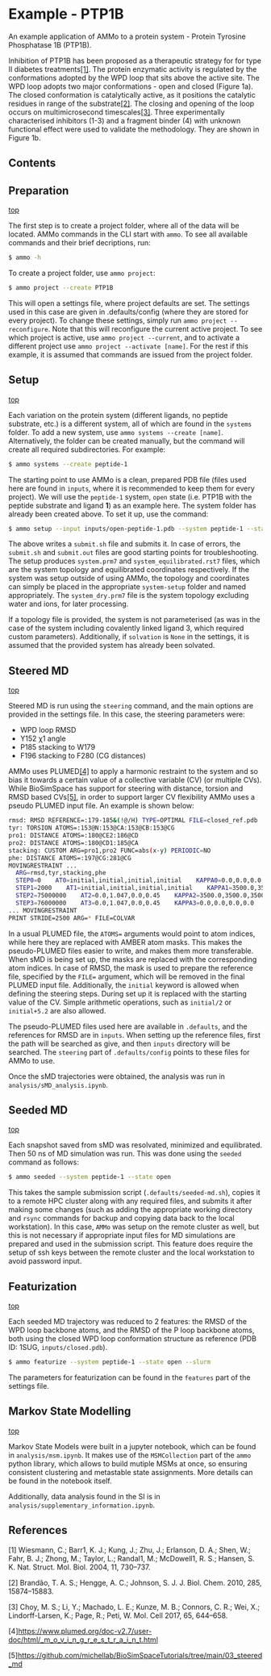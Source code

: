 # Example - PTP1B

An example application of AMMo to a protein system - Protein Tyrosine Phosphatase 1B (PTP1B).

Inhibition of PTP1B has been proposed as a therapeutic strategy for for type II diabetes treatments[[1]](#1). The protein enzymatic activity is regulated by the conformations adopted by the WPD loop that sits above the active site. The WPD loop adopts two major conformations - open and closed (Figure 1a). The closed conformation is catalytically active, as it positions the catalytic residues in range of the substrate[[2]](#2). The closing and opening of the loop occurs on multimicrosecond timescales[[3]](#3). Three experimentally characterised inhibitors (1-3) and a fragment binder (4) with unknown functional effect were used to validate the methodology. They are shown in Figure 1b.

## Contents



## Preparation
[top](#Example---PTP1B)

The first step is to create a project folder, where all of the data will be located. AMMo commands in the CLI start with `ammo`. To see all available commands and their brief decriptions, run:
```bash
$ ammo -h
```

To create a project folder, use `ammo project`:
```bash
$ ammo project --create PTP1B
```
This will open a settings file, where project defaults are set. The settings used in this case are given in .defaults/config (where they are stored for every project). To change these settings, simply run `ammo project --reconfigure`. Note that this will reconfigure the current active project. To see which project is active, use `ammo project --current`, and to activate a different project use `ammo project --activate [name]`. For the rest if this example, it is assumed that commands are issued from the project folder.

## Setup
[top](#Example---PTP1B)

Each variation on the protein system (different ligands, no peptide substrate, etc.) is a different system, all of which are found in the `systems` folder. To add a new system, use `ammo systems --create [name]`. Alternatively, the folder can be created manually, but the command will create all required subdirectories. For example:
```bash
$ ammo systems --create peptide-1
```

The starting point to use AMMo is a clean, prepared PDB file (files used here are found in `inputs`, where it is recommended to keep them for every project). We will use the `peptide-1` system, `open` state (i.e. PTP1B with the peptide substrate and ligand **1**) as an example here. The system folder has already been created above. To set it up, use the command:
```bash
$ ammo setup --input inputs/open-peptide-1.pdb --system peptide-1 --state open --slurm
```

The above writes a `submit.sh` file and submits it. In case of errors, the `submit.sh` and `submit.out` files are good starting points for troubleshooting. The setup produces `system.prm7` and `system_equilibrated.rst7` files, which are the system topology and equilibrated coordinates respectively. If the system was setup outside of using AMMo, the topology and coordinates can simply be placed in the appropriate `system-setup` folder and named appropriately. The `system_dry.prm7` file is the system topology excluding water and ions, for later processing.

If a topology file is provided, the system is not parameterised (as was in the case of the system including covalently linked ligand 3, which required custom parameters). Additionally, if `solvation` is `None` in the settings, it is assumed that the provided system has already been solvated.

## Steered MD
[top](#Example---PTP1B)

Steered MD is run using the `steering` command, and the main options are provided in the settings file. In this case, the steering parameters were:
* WPD loop RMSD
* Y152 χ1 angle
* P185 stacking to W179
* F196 stacking to F280 (CG distances)

AMMo uses PLUMED[[4]](#4) to apply a harmonic restraint to the system and so bias it towards a certain value of a collective variable (CV) (or multiple CVs). While BioSimSpace has support for steering with distance, torsion and RMSD based CVs[[5]](#5), in order to support larger CV flexibility AMMo uses a pseudo PLUMED input file. An example is shown below:

```bash
rmsd: RMSD REFERENCE=:179-185&(!@/H) TYPE=OPTIMAL FILE=closed_ref.pdb
tyr: TORSION ATOMS=:153@N:153@CA:153@CB:153@CG
pro1: DISTANCE ATOMS=:180@CE2:186@CD
pro2: DISTANCE ATOMS=:180@CD1:185@CA
stacking: CUSTOM ARG=pro1,pro2 FUNC=abs(x-y) PERIODIC=NO
phe: DISTANCE ATOMS=:197@CG:281@CG
MOVINGRESTRAINT ...
  ARG=rmsd,tyr,stacking,phe
  STEP0=0    AT0=initial,initial,initial,initial    KAPPA0=0.0,0.0,0.0,0.0
  STEP1=2000    AT1=initial,initial,initial,initial    KAPPA1=3500.0,3500.0,3500.0,3500.0
  STEP2=75000000    AT2=0.0,1.047,0.0,0.45    KAPPA2=3500.0,3500.0,3500.0,3500.0
  STEP3=76000000    AT3=0.0,1.047,0.0,0.45    KAPPA3=0.0,0.0,0.0,0.0
... MOVINGRESTRAINT
PRINT STRIDE=2500 ARG=* FILE=COLVAR
```

In a usual PLUMED file, the `ATOMS=` arguments would point to atom indices, while here they are replaced with AMBER atom masks. This makes the pseudo-PLUMED files easier to write, and makes them more transferable. When sMD is being set up, the masks are replaced with the corresponding atom indices. In case of RMSD, the mask is used to prepare the reference file, specified by the `FILE=` argument, which will be removed in the final PLUMED input file. Additionally, the `initial` keyword is allowed when defining the steering steps. During set up it is replaced with the starting value of the CV. Simple arithmetic operations, such as `initial/2` or `initial+5.2` are also allowed.

The pseudo-PLUMED files used here are available in `.defaults`, and the references for RMSD are in `inputs`. When setting up the reference files, first the path will be searched as give, and then `inputs` directory will be searched. The `steering` part of `.defaults/config` points to these files for AMMo to use.

Once the sMD trajectories were obtained, the analysis was run in `analysis/sMD_analysis.ipynb`.

## Seeded MD
[top](#Example---PTP1B)

Each snapshot saved from sMD was resolvated, minimized and equilibrated. Then 50 ns of MD simulation was run. This was done using the `seeded` command as follows:

```bash
$ ammo seeded --system peptide-1 --state open
```

This takes the sample submission script (`.defaults/seeded-md.sh`), copies it to a remote HPC cluster along with any required files, and submits it after making some changes (such as adding the appropriate working directory and `rsync` commands for backup and copying data back to the local workstation). In this case, `AMMo` was setup on the remote cluster as well, but this is not necessary if appropriate input files for MD simulations are prepared and used in the submission script. This feature does require the setup of ssh keys between the remote cluster and the local workstation to avoid password input.

## Featurization
[top](#Example---PTP1B)

Each seeded MD trajectory was reduced to 2 features: the RMSD of the WPD loop backbone atoms, and the RMSD of the P loop backbone atoms, both using the closed WPD loop conformation structure as reference (PDB ID: 1SUG, `inputs/closed.pdb`).

```bash
$ ammo featurize --system peptide-1 --state open --slurm
```

The parameters for featurization can be found in the `features` part of the settings file.

## Markov State Modelling
[top](#Example---PTP1B)

Markov State Models were built in a jupyter notebook, which can be found in `analysis/msm.ipynb`. It makes use of the `MSMCollection` part of the `ammo` python library, which allows to build mutiple MSMs at once, so ensuring consistent clustering and metastable state assignments. More details can be found in the notebook itself.

Additionally, data analysis found in the SI is in `analysis/supplementary_information.ipynb`.

## References

<a id="1">[1]</a> Wiesmann, C.; Barr1, K. J.; Kung, J.; Zhu, J.; Erlanson, D. A.; Shen, W.; Fahr, B. J.; Zhong, M.; Taylor, L.; Randal1, M.; McDowell1, R. S.; Hansen, S. K. Nat. Struct. Mol. Biol. 2004, 11, 730–737.

<a id="2">[2]</a> Brandão, T. A. S.; Hengge, A. C.; Johnson, S. J. J. Biol. Chem. 2010, 285, 15874–15883.

<a id="3">[3]</a> Choy, M. S.; Li, Y.; Machado, L. E.; Kunze, M. B.; Connors, C. R.; Wei, X.; Lindorff-Larsen, K.; Page, R.; Peti, W. Mol. Cell 2017, 65, 644–658.

<a id="4">[4]</a>https://www.plumed.org/doc-v2.7/user-doc/html/_m_o_v_i_n_g_r_e_s_t_r_a_i_n_t.html

<a id="5">[5]</a>https://github.com/michellab/BioSimSpaceTutorials/tree/main/03_steered_md
